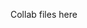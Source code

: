 Collab files here

<!---
syzzmi/syzzmi is a ✨ special ✨ repository because its `README.md` (this file) appears on your GitHub profile.
You can click the Preview link to take a look at your changes.
--->
